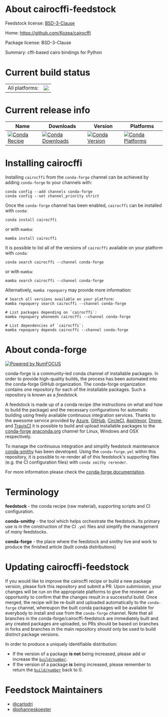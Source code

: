About cairocffi-feedstock
=========================

Feedstock license: [BSD-3-Clause](https://github.com/conda-forge/cairocffi-feedstock/blob/main/LICENSE.txt)

Home: https://github.com/Kozea/cairocffi

Package license: BSD-3-Clause

Summary: cffi-based cairo bindings for Python

Current build status
====================


<table><tr><td>All platforms:</td>
    <td>
      <a href="https://dev.azure.com/conda-forge/feedstock-builds/_build/latest?definitionId=121&branchName=main">
        <img src="https://dev.azure.com/conda-forge/feedstock-builds/_apis/build/status/cairocffi-feedstock?branchName=main">
      </a>
    </td>
  </tr>
</table>

Current release info
====================

| Name | Downloads | Version | Platforms |
| --- | --- | --- | --- |
| [![Conda Recipe](https://img.shields.io/badge/recipe-cairocffi-green.svg)](https://anaconda.org/conda-forge/cairocffi) | [![Conda Downloads](https://img.shields.io/conda/dn/conda-forge/cairocffi.svg)](https://anaconda.org/conda-forge/cairocffi) | [![Conda Version](https://img.shields.io/conda/vn/conda-forge/cairocffi.svg)](https://anaconda.org/conda-forge/cairocffi) | [![Conda Platforms](https://img.shields.io/conda/pn/conda-forge/cairocffi.svg)](https://anaconda.org/conda-forge/cairocffi) |

Installing cairocffi
====================

Installing `cairocffi` from the `conda-forge` channel can be achieved by adding `conda-forge` to your channels with:

```
conda config --add channels conda-forge
conda config --set channel_priority strict
```

Once the `conda-forge` channel has been enabled, `cairocffi` can be installed with `conda`:

```
conda install cairocffi
```

or with `mamba`:

```
mamba install cairocffi
```

It is possible to list all of the versions of `cairocffi` available on your platform with `conda`:

```
conda search cairocffi --channel conda-forge
```

or with `mamba`:

```
mamba search cairocffi --channel conda-forge
```

Alternatively, `mamba repoquery` may provide more information:

```
# Search all versions available on your platform:
mamba repoquery search cairocffi --channel conda-forge

# List packages depending on `cairocffi`:
mamba repoquery whoneeds cairocffi --channel conda-forge

# List dependencies of `cairocffi`:
mamba repoquery depends cairocffi --channel conda-forge
```


About conda-forge
=================

[![Powered by
NumFOCUS](https://img.shields.io/badge/powered%20by-NumFOCUS-orange.svg?style=flat&colorA=E1523D&colorB=007D8A)](https://numfocus.org)

conda-forge is a community-led conda channel of installable packages.
In order to provide high-quality builds, the process has been automated into the
conda-forge GitHub organization. The conda-forge organization contains one repository
for each of the installable packages. Such a repository is known as a *feedstock*.

A feedstock is made up of a conda recipe (the instructions on what and how to build
the package) and the necessary configurations for automatic building using freely
available continuous integration services. Thanks to the awesome service provided by
[Azure](https://azure.microsoft.com/en-us/services/devops/), [GitHub](https://github.com/),
[CircleCI](https://circleci.com/), [AppVeyor](https://www.appveyor.com/),
[Drone](https://cloud.drone.io/welcome), and [TravisCI](https://travis-ci.com/)
it is possible to build and upload installable packages to the
[conda-forge](https://anaconda.org/conda-forge) [anaconda.org](https://anaconda.org/)
channel for Linux, Windows and OSX respectively.

To manage the continuous integration and simplify feedstock maintenance
[conda-smithy](https://github.com/conda-forge/conda-smithy) has been developed.
Using the ``conda-forge.yml`` within this repository, it is possible to re-render all of
this feedstock's supporting files (e.g. the CI configuration files) with ``conda smithy rerender``.

For more information please check the [conda-forge documentation](https://conda-forge.org/docs/).

Terminology
===========

**feedstock** - the conda recipe (raw material), supporting scripts and CI configuration.

**conda-smithy** - the tool which helps orchestrate the feedstock.
                   Its primary use is in the construction of the CI ``.yml`` files
                   and simplify the management of *many* feedstocks.

**conda-forge** - the place where the feedstock and smithy live and work to
                  produce the finished article (built conda distributions)


Updating cairocffi-feedstock
============================

If you would like to improve the cairocffi recipe or build a new
package version, please fork this repository and submit a PR. Upon submission,
your changes will be run on the appropriate platforms to give the reviewer an
opportunity to confirm that the changes result in a successful build. Once
merged, the recipe will be re-built and uploaded automatically to the
`conda-forge` channel, whereupon the built conda packages will be available for
everybody to install and use from the `conda-forge` channel.
Note that all branches in the conda-forge/cairocffi-feedstock are
immediately built and any created packages are uploaded, so PRs should be based
on branches in forks and branches in the main repository should only be used to
build distinct package versions.

In order to produce a uniquely identifiable distribution:
 * If the version of a package **is not** being increased, please add or increase
   the [``build/number``](https://docs.conda.io/projects/conda-build/en/latest/resources/define-metadata.html#build-number-and-string).
 * If the version of a package **is** being increased, please remember to return
   the [``build/number``](https://docs.conda.io/projects/conda-build/en/latest/resources/define-metadata.html#build-number-and-string)
   back to 0.

Feedstock Maintainers
=====================

* [@carlodri](https://github.com/carlodri/)
* [@johanneskoester](https://github.com/johanneskoester/)

